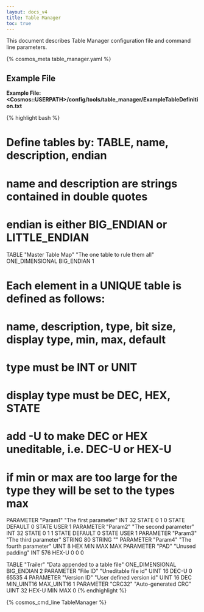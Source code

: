 ```yaml
---
layout: docs_v4
title: Table Manager
toc: true
---
```


This document describes Table Manager configuration file and command line parameters.

{% cosmos_meta table_manager.yaml %}

## Example File

**Example File: \<Cosmos::USERPATH\>/config/tools/table_manager/ExampleTableDefinition.txt**

{% highlight bash %}

# Define tables by: TABLE, name, description, endian

# name and description are strings contained in double quotes

# endian is either BIG_ENDIAN or LITTLE_ENDIAN

TABLE "Master Table Map" "The one table to rule them all" ONE_DIMENSIONAL BIG_ENDIAN 1

# Each element in a UNIQUE table is defined as follows:

# name, description, type, bit size, display type, min, max, default

# type must be INT or UNIT

# display type must be DEC, HEX, STATE

# add -U to make DEC or HEX uneditable, i.e. DEC-U or HEX-U

# if min or max are too large for the type they will be set to the types max

PARAMETER "Param1" "The first parameter" INT 32 STATE 0 1 0
STATE DEFAULT 0
STATE USER 1
PARAMETER "Param2" "The second parameter" INT 32 STATE 0 1 1
STATE DEFAULT 0
STATE USER 1
PARAMETER "Param3" "The third parameter" STRING 80 STRING ""
PARAMETER "Param4" "The fourth parameter" UINT 8 HEX MIN MAX MAX
PARAMETER "PAD" "Unused padding" INT 576 HEX-U 0 0 0

TABLE "Trailer" "Data appended to a table file" ONE_DIMENSIONAL BIG_ENDIAN 2
PARAMETER "File ID" "Uneditable file id" UINT 16 DEC-U 0 65535 4
PARAMETER "Version ID" "User defined version id" UINT 16 DEC MIN_UINT16 MAX_UINT16 1
PARAMETER "CRC32" "Auto-generated CRC" UINT 32 HEX-U MIN MAX 0
{% endhighlight %}

{% cosmos_cmd_line TableManager %}
